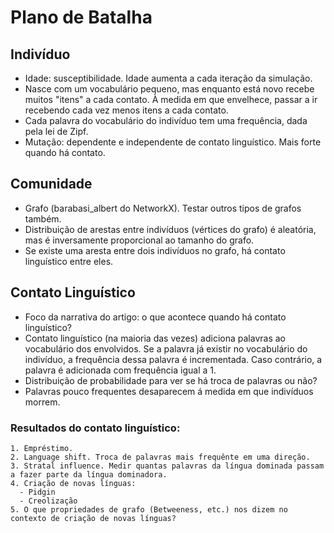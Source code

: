 # Plano de Batalha

## Indivíduo

  - Idade: susceptibilidade. Idade aumenta a cada iteração da simulação.
  - Nasce com um vocabulário pequeno, mas enquanto está novo recebe muitos "itens" a cada contato. À medida em que envelhece, passar a ir recebendo cada vez menos itens a cada contato.
  - Cada palavra do vocabulário do indivíduo tem uma frequência, dada pela lei de Zipf.
  - Mutação: dependente e independente de contato linguístico. Mais forte quando há contato.
 

## Comunidade

  - Grafo (barabasi_albert do NetworkX). Testar outros tipos de grafos também.
  - Distribuição de arestas entre indivíduos (vértices do grafo) é aleatória, mas é inversamente proporcional ao tamanho do grafo.
  - Se existe uma aresta entre dois indivíduos no grafo, há contato linguístico entre eles.

## Contato Linguístico

  - Foco da narrativa do artigo: o que acontece quando há contato linguístico?
  - Contato linguístico (na maioria das vezes) adiciona palavras ao vocabulário dos envolvidos. Se a palavra já existir no vocabulário do indivíduo, a frequência dessa palavra é incrementada. Caso contrário, a palavra é adicionada com frequência igual a 1.
  - Distribuição de probabilidade para ver se há troca de palavras ou não?
  - Palavras pouco frequentes desaparecem á medida em que indivíduos morrem.
  
  ### Resultados do contato linguístico:
    
    1. Empréstimo.
    2. Language shift. Troca de palavras mais frequênte em uma direção.
    3. Stratal influence. Medir quantas palavras da língua dominada passam a fazer parte da língua dominadora.
    4. Criação de novas línguas:
      - Pidgin
      - Creolização
    5. O que propriedades de grafo (Betweeness, etc.) nos dizem no contexto de criação de novas línguas?
  
